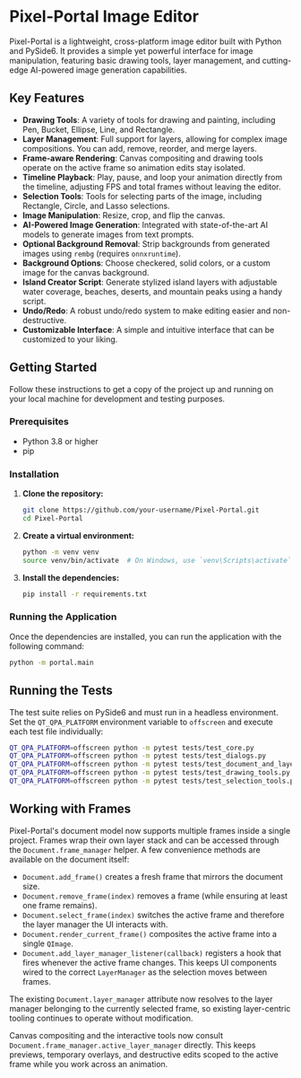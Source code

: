 # Pixel-Portal Image Editor

Pixel-Portal is a lightweight, cross-platform image editor built with Python and PySide6. It provides a simple yet powerful interface for image manipulation, featuring basic drawing tools, layer management, and cutting-edge AI-powered image generation capabilities.

## Key Features

- **Drawing Tools**: A variety of tools for drawing and painting, including Pen, Bucket, Ellipse, Line, and Rectangle.
- **Layer Management**: Full support for layers, allowing for complex image compositions. You can add, remove, reorder, and merge layers.
- **Frame-aware Rendering**: Canvas compositing and drawing tools operate on the active frame so animation edits stay isolated.
- **Timeline Playback**: Play, pause, and loop your animation directly from the timeline, adjusting FPS and total frames without leaving the editor.
- **Selection Tools**: Tools for selecting parts of the image, including Rectangle, Circle, and Lasso selections.
- **Image Manipulation**: Resize, crop, and flip the canvas.
- **AI-Powered Image Generation**: Integrated with state-of-the-art AI models to generate images from text prompts.
- **Optional Background Removal**: Strip backgrounds from generated images using `rembg` (requires `onnxruntime`).
- **Background Options**: Choose checkered, solid colors, or a custom image for the canvas background.
- **Island Creator Script**: Generate stylized island layers with adjustable water coverage, beaches, deserts, and mountain peaks using a handy script.
- **Undo/Redo**: A robust undo/redo system to make editing easier and non-destructive.
- **Customizable Interface**: A simple and intuitive interface that can be customized to your liking.

## Getting Started

Follow these instructions to get a copy of the project up and running on your local machine for development and testing purposes.

### Prerequisites

- Python 3.8 or higher
- pip

### Installation

1. **Clone the repository:**
   ```sh
   git clone https://github.com/your-username/Pixel-Portal.git
   cd Pixel-Portal
   ```

2. **Create a virtual environment:**
   ```sh
   python -m venv venv
   source venv/bin/activate  # On Windows, use `venv\Scripts\activate`
   ```

3. **Install the dependencies:**
   ```sh
   pip install -r requirements.txt
   ```

### Running the Application

Once the dependencies are installed, you can run the application with the following command:

```sh
python -m portal.main
```

## Running the Tests

The test suite relies on PySide6 and must run in a headless environment. Set the
`QT_QPA_PLATFORM` environment variable to `offscreen` and execute each test file
individually:

```sh
QT_QPA_PLATFORM=offscreen python -m pytest tests/test_core.py
QT_QPA_PLATFORM=offscreen python -m pytest tests/test_dialogs.py
QT_QPA_PLATFORM=offscreen python -m pytest tests/test_document_and_layers.py
QT_QPA_PLATFORM=offscreen python -m pytest tests/test_drawing_tools.py
QT_QPA_PLATFORM=offscreen python -m pytest tests/test_selection_tools.py
```

## Working with Frames

Pixel-Portal's document model now supports multiple frames inside a single
project. Frames wrap their own layer stack and can be accessed through the
`Document.frame_manager` helper. A few convenience methods are available on the
document itself:

- `Document.add_frame()` creates a fresh frame that mirrors the document size.
- `Document.remove_frame(index)` removes a frame (while ensuring at least one
  frame remains).
- `Document.select_frame(index)` switches the active frame and therefore the
  layer manager the UI interacts with.
- `Document.render_current_frame()` composites the active frame into a single
  `QImage`.
- `Document.add_layer_manager_listener(callback)` registers a hook that fires
  whenever the active frame changes. This keeps UI components wired to the
  correct `LayerManager` as the selection moves between frames.

The existing `Document.layer_manager` attribute now resolves to the layer
manager belonging to the currently selected frame, so existing layer-centric
tooling continues to operate without modification.

Canvas compositing and the interactive tools now consult
`Document.frame_manager.active_layer_manager` directly. This keeps previews,
temporary overlays, and destructive edits scoped to the active frame while you
work across an animation.
